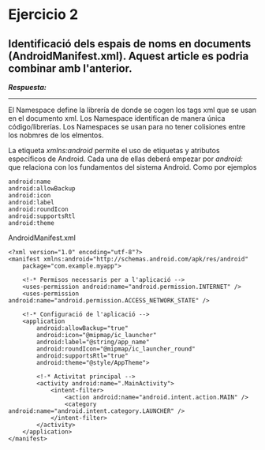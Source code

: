 # Ejercicio 2
## Identificació dels espais de noms en documents (AndroidManifest.xml). Aquest article es podria combinar amb l'anterior.

***Respuesta:***

-----

El Namespace define la librería de donde se cogen los tags xml que se usan en el documento xml. Los Namespace identifican de manera única código/librerías. Los Namespaces se usan para no tener colisiones entre los nobmres de los elmentos.

La etiqueta *xmlns:android* permite el uso de etiquetas y atributos especificos de Android. Cada una de ellas deberá empezar por *android:* que relaciona con los fundamentos del sistema Android. Como por ejemplos
    
    android:name
    android:allowBackup
    android:icon
    android:label
    android:roundIcon
    android:supportsRtl
    android:theme


AndroidManifest.xml
```
<?xml version="1.0" encoding="utf-8"?>
<manifest xmlns:android="http://schemas.android.com/apk/res/android"
    package="com.example.myapp">

    <!-* Permisos necessaris per a l'aplicació -->
    <uses-permission android:name="android.permission.INTERNET" />
    <uses-permission android:name="android.permission.ACCESS_NETWORK_STATE" />

    <!-* Configuració de l'aplicació -->
    <application
        android:allowBackup="true"
        android:icon="@mipmap/ic_launcher"
        android:label="@string/app_name"
        android:roundIcon="@mipmap/ic_launcher_round"
        android:supportsRtl="true"
        android:theme="@style/AppTheme">

        <!-* Activitat principal -->
        <activity android:name=".MainActivity">
            <intent-filter>
                <action android:name="android.intent.action.MAIN" />
                <category android:name="android.intent.category.LAUNCHER" />
            </intent-filter>
        </activity>
    </application>
</manifest>
```